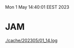 Mon  1 May 14:40:01 EEST 2023
# JAM
<a href='./cache/202305/01_14.log'>./cache/202305/01_14.log</a>
